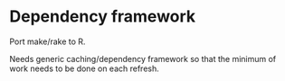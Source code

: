 Dependency framework
=====================

Port make/rake to R.

Needs generic caching/dependency framework so that the minimum of work needs to be done on each refresh.